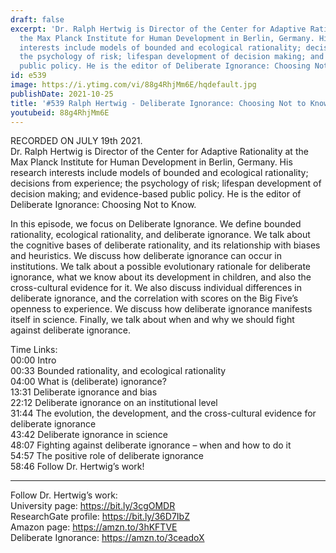 ```yaml
---
draft: false
excerpt: 'Dr. Ralph Hertwig is Director of the Center for Adaptive Rationality at
  the Max Planck Institute for Human Development in Berlin, Germany. His research
  interests include models of bounded and ecological rationality; decisions from experience;
  the psychology of risk; lifespan development of decision making; and evidence-based
  public policy. He is the editor of Deliberate Ignorance: Choosing Not to Know.'
id: e539
image: https://i.ytimg.com/vi/88g4RhjMm6E/hqdefault.jpg
publishDate: 2021-10-25
title: '#539 Ralph Hertwig - Deliberate Ignorance: Choosing Not to Know'
youtubeid: 88g4RhjMm6E
---
```

RECORDED ON JULY 19th 2021.  
Dr. Ralph Hertwig is Director of the Center for Adaptive Rationality at the Max Planck Institute for Human Development in Berlin, Germany. His research interests include models of bounded and ecological rationality; decisions from experience; the psychology of risk; lifespan development of decision making; and evidence-based public policy. He is the editor of Deliberate Ignorance: Choosing Not to Know.

In this episode, we focus on Deliberate Ignorance. We define bounded rationality, ecological rationality, and deliberate ignorance. We talk about the cognitive bases of deliberate rationality, and its relationship with biases and heuristics. We discuss how deliberate ignorance can occur in institutions. We talk about a possible evolutionary rationale for deliberate ignorance, what we know about its development in children, and also the cross-cultural evidence for it. We also discuss individual differences in deliberate ignorance, and the correlation with scores on the Big Five’s openness to experience. We discuss how deliberate ignorance manifests itself in science. Finally, we talk about when and why we should fight against deliberate ignorance. 

Time Links:  
00:00  Intro  
00:33  Bounded rationality, and ecological rationality  
04:00  What is (deliberate) ignorance?  
13:31  Deliberate ignorance and bias  
22:12  Deliberate ignorance on an institutional level  
31:44  The evolution, the development, and the cross-cultural evidence for deliberate ignorance  
43:42  Deliberate ignorance in science  
48:07  Fighting against deliberate ignorance – when and how to do it  
54:57  The positive role of deliberate ignorance  
58:46  Follow Dr. Hertwig’s work!

---

Follow Dr. Hertwig’s work:  
University page: https://bit.ly/3cgOMDR  
ResearchGate profile: https://bit.ly/36D7IbZ  
Amazon page: https://amzn.to/3hKFTVE  
Deliberate Ignorance: https://amzn.to/3ceadoX
